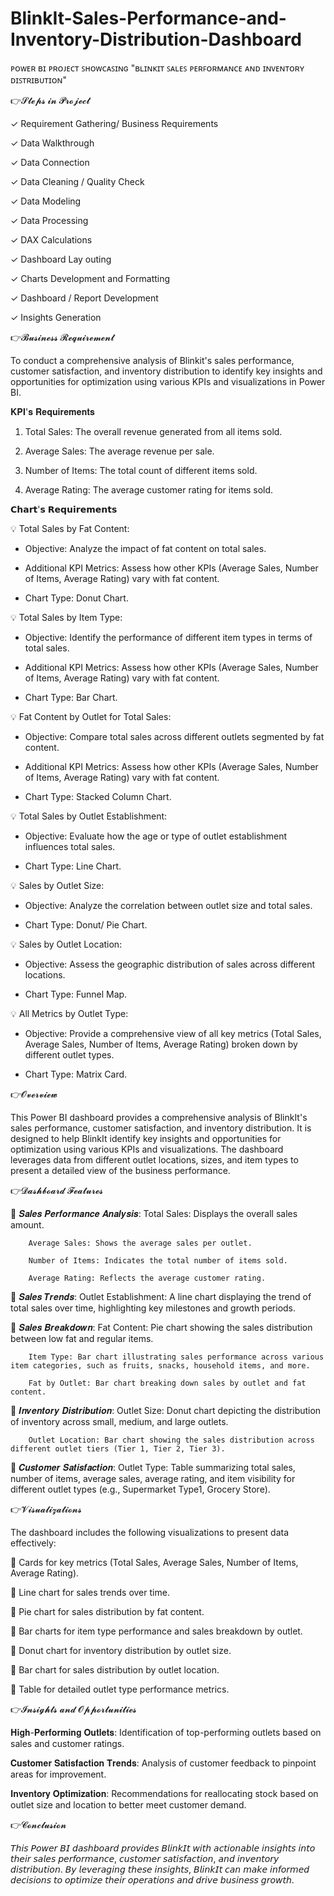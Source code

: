 # BlinkIt-Sales-Performance-and-Inventory-Distribution-Dashboard

ᴘᴏᴡᴇʀ ʙɪ ᴘʀᴏᴊᴇᴄᴛ ꜱʜᴏᴡᴄᴀꜱɪɴɢ "ʙʟɪɴᴋɪᴛ ꜱᴀʟᴇꜱ ᴘᴇʀꜰᴏʀᴍᴀɴᴄᴇ ᴀɴᴅ ɪɴᴠᴇɴᴛᴏʀʏ ᴅɪꜱᴛʀɪʙᴜᴛɪᴏɴ"

👉𝓢𝓽𝓮𝓹𝓼 𝓲𝓷 𝓟𝓻𝓸𝓳𝓮𝓬𝓽

✓ Requirement Gathering/ Business Requirements

✓ Data Walkthrough

✓ Data Connection

✓ Data Cleaning / Quality Check

✓ Data Modeling

✓ Data Processing

✓ DAX Calculations

✓ Dashboard Lay outing

✓ Charts Development and Formatting

✓ Dashboard / Report Development

✓ Insights Generation

👉𝓑𝓾𝓼𝓲𝓷𝓮𝓼𝓼 𝓡𝓮𝓺𝓾𝓲𝓻𝓮𝓶𝓮𝓷𝓽

To conduct a comprehensive analysis of Blinkit's sales performance, customer satisfaction, and inventory distribution to identify key insights and opportunities for optimization using various KPIs and visualizations in Power BI.

𝐊𝐏𝐈'𝐬 𝐑𝐞𝐪𝐮𝐢𝐫𝐞𝐦𝐞𝐧𝐭𝐬

1. Total Sales: The overall revenue generated from all items sold.

2. Average Sales: The average revenue per sale.

3. Number of Items: The total count of different items sold.

4. Average Rating: The average customer rating for items sold.


𝗖𝗵𝗮𝗿𝘁'𝘀 𝗥𝗲𝗾𝘂𝗶𝗿𝗲𝗺𝗲𝗻𝘁𝘀

 💡 Total Sales by Fat Content:

- Objective: Analyze the impact of fat content on total sales.

- Additional KPI Metrics: Assess how other KPIs (Average Sales, Number of Items, Average Rating) vary with fat content.

- Chart Type: Donut Chart.

 💡 Total Sales by Item Type:

- Objective: Identify the performance of different item types in terms of total sales.

- Additional KPI Metrics: Assess how other KPIs (Average Sales, Number of Items, Average Rating) vary with fat content.

- Chart Type: Bar Chart.

 💡 Fat Content by Outlet for Total Sales:

- Objective: Compare total sales across different outlets segmented by fat content.

- Additional KPI Metrics: Assess how other KPIs (Average Sales, Number of Items, Average Rating) vary with fat content.

- Chart Type: Stacked Column Chart.

 💡 Total Sales by Outlet Establishment:

- Objective: Evaluate how the age or type of outlet establishment influences total sales.

- Chart Type: Line Chart.

 💡 Sales by Outlet Size:

- Objective: Analyze the correlation between outlet size and total sales.

- Chart Type: Donut/ Pie Chart.

 💡 Sales by Outlet Location:

- Objective: Assess the geographic distribution of sales across different locations.

- Chart Type: Funnel Map.

 💡 All Metrics by Outlet Type:

- Objective: Provide a comprehensive view of all key metrics (Total Sales, Average Sales, Number of Items, Average Rating) broken down by different outlet types.

- Chart Type: Matrix Card.

👉𝓞𝓿𝓮𝓻𝓿𝓲𝓮𝔀

This Power BI dashboard provides a comprehensive analysis of BlinkIt's sales performance, customer satisfaction, and inventory distribution. It is designed to help BlinkIt identify key insights and opportunities for optimization using various KPIs and visualizations. The dashboard leverages data from different outlet locations, sizes, and item types to present a detailed view of the business performance.

👉𝓓𝓪𝓼𝓱𝓫𝓸𝓪𝓻𝓭 𝓕𝓮𝓪𝓽𝓾𝓻𝓮𝓼

 🔷   𝑺𝒂𝒍𝒆𝒔 𝑷𝒆𝒓𝒇𝒐𝒓𝒎𝒂𝒏𝒄𝒆 𝑨𝒏𝒂𝒍𝒚𝒔𝒊𝒔:
        Total Sales: Displays the overall sales amount.
        
        Average Sales: Shows the average sales per outlet.
        
        Number of Items: Indicates the total number of items sold.
        
        Average Rating: Reflects the average customer rating.

 🔷    𝑺𝒂𝒍𝒆𝒔 𝑻𝒓𝒆𝒏𝒅𝒔:
        Outlet Establishment: A line chart displaying the trend of total sales over time, highlighting key milestones and growth periods.

 🔷    𝑺𝒂𝒍𝒆𝒔 𝑩𝒓𝒆𝒂𝒌𝒅𝒐𝒘𝒏:
        Fat Content: Pie chart showing the sales distribution between low fat and regular items.
        
        Item Type: Bar chart illustrating sales performance across various item categories, such as fruits, snacks, household items, and more.
        
        Fat by Outlet: Bar chart breaking down sales by outlet and fat content.

 🔷    𝑰𝒏𝒗𝒆𝒏𝒕𝒐𝒓𝒚 𝑫𝒊𝒔𝒕𝒓𝒊𝒃𝒖𝒕𝒊𝒐𝒏:
        Outlet Size: Donut chart depicting the distribution of inventory across small, medium, and large outlets.
        
        Outlet Location: Bar chart showing the sales distribution across different outlet tiers (Tier 1, Tier 2, Tier 3).

 🔷    𝑪𝒖𝒔𝒕𝒐𝒎𝒆𝒓 𝑺𝒂𝒕𝒊𝒔𝒇𝒂𝒄𝒕𝒊𝒐𝒏:
        Outlet Type: Table summarizing total sales, number of items, average sales, average rating, and item visibility for different outlet types (e.g., Supermarket Type1, Grocery Store).

👉𝓥𝓲𝓼𝓾𝓪𝓵𝓲𝔃𝓪𝓽𝓲𝓸𝓷𝓼

The dashboard includes the following visualizations to present data effectively:

  🔷   Cards for key metrics (Total Sales, Average Sales, Number of Items, Average Rating).
  
  🔷   Line chart for sales trends over time.
  
  🔷   Pie chart for sales distribution by fat content.
  
  🔷   Bar charts for item type performance and sales breakdown by outlet.
  
  🔷   Donut chart for inventory distribution by outlet size.
  
  🔷   Bar chart for sales distribution by outlet location.
  
  🔷   Table for detailed outlet type performance metrics.
    

👉𝓘𝓷𝓼𝓲𝓰𝓱𝓽𝓼 𝓪𝓷𝓭 𝓞𝓹𝓹𝓸𝓻𝓽𝓾𝓷𝓲𝓽𝓲𝓮𝓼

   𝐇𝐢𝐠𝐡-𝐏𝐞𝐫𝐟𝐨𝐫𝐦𝐢𝐧𝐠 𝐎𝐮𝐭𝐥𝐞𝐭𝐬: Identification of top-performing outlets based on sales and customer ratings.
   
   𝐂𝐮𝐬𝐭𝐨𝐦𝐞𝐫 𝐒𝐚𝐭𝐢𝐬𝐟𝐚𝐜𝐭𝐢𝐨𝐧 𝐓𝐫𝐞𝐧𝐝𝐬: Analysis of customer feedback to pinpoint areas for improvement.
   
   𝐈𝐧𝐯𝐞𝐧𝐭𝐨𝐫𝐲 𝐎𝐩𝐭𝐢𝐦𝐢𝐳𝐚𝐭𝐢𝐨𝐧: Recommendations for reallocating stock based on outlet size and location to better meet customer demand.
    

👉𝓒𝓸𝓷𝓬𝓵𝓾𝓼𝓲𝓸𝓷

𝘛𝘩𝘪𝘴 𝘗𝘰𝘸𝘦𝘳 𝘉𝘐 𝘥𝘢𝘴𝘩𝘣𝘰𝘢𝘳𝘥 𝘱𝘳𝘰𝘷𝘪𝘥𝘦𝘴 𝘉𝘭𝘪𝘯𝘬𝘐𝘵 𝘸𝘪𝘵𝘩 𝘢𝘤𝘵𝘪𝘰𝘯𝘢𝘣𝘭𝘦 𝘪𝘯𝘴𝘪𝘨𝘩𝘵𝘴 𝘪𝘯𝘵𝘰 𝘵𝘩𝘦𝘪𝘳 𝘴𝘢𝘭𝘦𝘴 𝘱𝘦𝘳𝘧𝘰𝘳𝘮𝘢𝘯𝘤𝘦, 𝘤𝘶𝘴𝘵𝘰𝘮𝘦𝘳 𝘴𝘢𝘵𝘪𝘴𝘧𝘢𝘤𝘵𝘪𝘰𝘯, 𝘢𝘯𝘥 𝘪𝘯𝘷𝘦𝘯𝘵𝘰𝘳𝘺 𝘥𝘪𝘴𝘵𝘳𝘪𝘣𝘶𝘵𝘪𝘰𝘯. 𝘉𝘺 𝘭𝘦𝘷𝘦𝘳𝘢𝘨𝘪𝘯𝘨 𝘵𝘩𝘦𝘴𝘦 𝘪𝘯𝘴𝘪𝘨𝘩𝘵𝘴, 𝘉𝘭𝘪𝘯𝘬𝘐𝘵 𝘤𝘢𝘯 𝘮𝘢𝘬𝘦 𝘪𝘯𝘧𝘰𝘳𝘮𝘦𝘥 𝘥𝘦𝘤𝘪𝘴𝘪𝘰𝘯𝘴 𝘵𝘰 𝘰𝘱𝘵𝘪𝘮𝘪𝘻𝘦 𝘵𝘩𝘦𝘪𝘳 𝘰𝘱𝘦𝘳𝘢𝘵𝘪𝘰𝘯𝘴 𝘢𝘯𝘥 𝘥𝘳𝘪𝘷𝘦 𝘣𝘶𝘴𝘪𝘯𝘦𝘴𝘴 𝘨𝘳𝘰𝘸𝘵𝘩.
